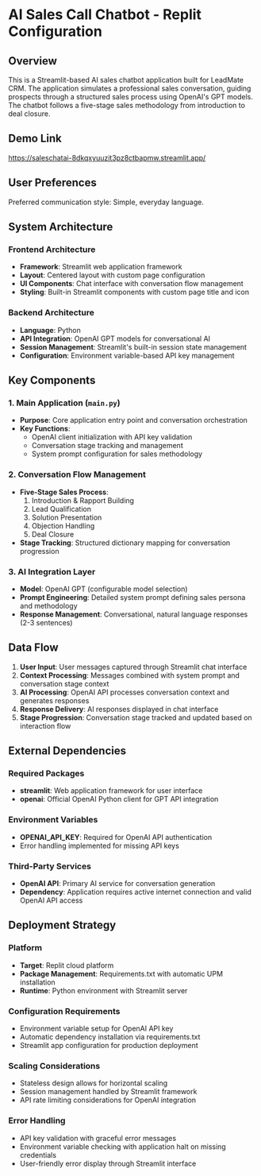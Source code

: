 # AI Sales Call Chatbot - Replit Configuration

## Overview

This is a Streamlit-based AI sales chatbot application built for LeadMate CRM. The application simulates a professional sales conversation, guiding prospects through a structured sales process using OpenAI's GPT models. The chatbot follows a five-stage sales methodology from introduction to deal closure.
## Demo Link
https://saleschatai-8dkqxyuuzit3pz8ctbapmw.streamlit.app/
## User Preferences

Preferred communication style: Simple, everyday language.

## System Architecture

### Frontend Architecture
- **Framework**: Streamlit web application framework
- **Layout**: Centered layout with custom page configuration
- **UI Components**: Chat interface with conversation flow management
- **Styling**: Built-in Streamlit components with custom page title and icon

### Backend Architecture
- **Language**: Python
- **API Integration**: OpenAI GPT models for conversational AI
- **Session Management**: Streamlit's built-in session state management
- **Configuration**: Environment variable-based API key management

## Key Components

### 1. Main Application (`main.py`)
- **Purpose**: Core application entry point and conversation orchestration
- **Key Functions**:
  - OpenAI client initialization with API key validation
  - Conversation stage tracking and management
  - System prompt configuration for sales methodology

### 2. Conversation Flow Management
- **Five-Stage Sales Process**:
  1. Introduction & Rapport Building
  2. Lead Qualification  
  3. Solution Presentation
  4. Objection Handling
  5. Deal Closure
- **Stage Tracking**: Structured dictionary mapping for conversation progression

### 3. AI Integration Layer
- **Model**: OpenAI GPT (configurable model selection)
- **Prompt Engineering**: Detailed system prompt defining sales persona and methodology
- **Response Management**: Conversational, natural language responses (2-3 sentences)

## Data Flow

1. **User Input**: User messages captured through Streamlit chat interface
2. **Context Processing**: Messages combined with system prompt and conversation stage context
3. **AI Processing**: OpenAI API processes conversation context and generates responses
4. **Response Delivery**: AI responses displayed in chat interface
5. **Stage Progression**: Conversation stage tracked and updated based on interaction flow

## External Dependencies

### Required Packages
- **streamlit**: Web application framework for user interface
- **openai**: Official OpenAI Python client for GPT API integration

### Environment Variables
- **OPENAI_API_KEY**: Required for OpenAI API authentication
- Error handling implemented for missing API keys

### Third-Party Services
- **OpenAI API**: Primary AI service for conversation generation
- **Dependency**: Application requires active internet connection and valid OpenAI API access

## Deployment Strategy

### Platform
- **Target**: Replit cloud platform
- **Package Management**: Requirements.txt with automatic UPM installation
- **Runtime**: Python environment with Streamlit server

### Configuration Requirements
- Environment variable setup for OpenAI API key
- Automatic dependency installation via requirements.txt
- Streamlit app configuration for production deployment

### Scaling Considerations
- Stateless design allows for horizontal scaling
- Session management handled by Streamlit framework
- API rate limiting considerations for OpenAI integration

### Error Handling
- API key validation with graceful error messages
- Environment variable checking with application halt on missing credentials
- User-friendly error display through Streamlit interface
